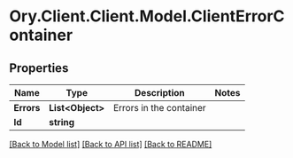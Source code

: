 # Ory.Client.Client.Model.ClientErrorContainer

## Properties

Name | Type | Description | Notes
------------ | ------------- | ------------- | -------------
**Errors** | **List&lt;Object&gt;** | Errors in the container | 
**Id** | **string** |  | 

[[Back to Model list]](../README.md#documentation-for-models) [[Back to API list]](../README.md#documentation-for-api-endpoints) [[Back to README]](../README.md)


